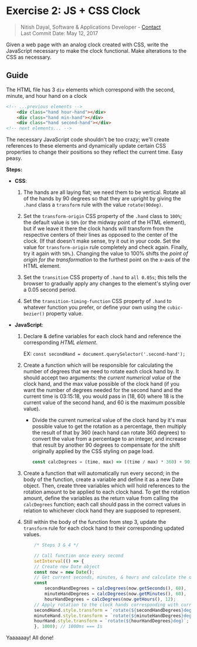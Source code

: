# Exercise 2: JS + CSS Clock

> Nitish Dayal, Software & Applications Developer - [Contact](http://nitishdayal.me)  
> Last Commit Date: May 12, 2017

Given a web page with an analog clock created with CSS, write the
  JavaScript necessary to make the clock functional. Make alterations to the CSS
  as necessary.

## Guide

The HTML file has 3 `div` elements which correspond with the second, minute, and
    hour hand on a clock

```html
<!-- ...previous elements -->
    <div class="hand hour-hand"></div>
    <div class="hand min-hand"></div>
    <div class="hand second-hand"></div>
<!-- next elements... -->
```

The necessary JavaScript code shouldn't be too crazy;
    we'll create references to these elements and dynamically
    update certain CSS properties to change their positions so they reflect the
    current time. Easy peasy.

**Steps:**

- **CSS**:

    1. The hands are all laying flat; we need them to be vertical. Rotate all of the
        hands by 90 degrees so that they are upright by giving the `.hand` class a
        `transform` rule with the value `rotate(90deg)`.

    1. Set the `transform-origin` CSS property of the `.hand` class to `100%`; the default
        value is `50%` (or the midway point of the HTML element), but if we leave it there
        the clock hands will transform from the respective centers of their lines as opposed to the
        center of the clock. (If that doesn't make sense, try it out in your code. Set the value for
        `transform-origin` rule completely and check again. Finally, try it again with `50%`.).
        Changing the value to 100% shifts the _point of origin for the transformation_
        to the furthest point on the x-axis of the HTML element.

    1. Set the `transition` CSS property of `.hand` to `all 0.05s`; this tells the browser
        to gradually apply any changes to the element's styling over a 0.05 second period.

    1. Set the `transition-timing-function` CSS property of `.hand` to whatever function
        you prefer, or define your own using the `cubic-bezier()` property value.

- **JavaScript**:

    1. Declare & define variables for each clock hand and reference the corresponding _HTML
        element_.

        EX: `const secondHand = document.querySelector('.second-hand');`

    1. Create a function which will be responsible for calculating the number of degrees that we need
        to rotate each clock hand by. It should accept two arguments: the _current numerical value_ of the
        clock hand, and the max value possible of the clock hand (if you want the number of degrees needed for
        the second hand and the current time is 03:15:18, you would pass in (18, 60) where 18 is the current
        value of the second hand, and 60 is the maximum possible value).

        - Divide the current numerical value of the clock hand by it's max possible value to get the rotation as
        a percentage, then multiply the result of that by 360 (each hand can rotate 360 degrees) to convert
        the value from a percentage to an integer, and increase that result by another 90 degrees to compensate
        for the shift originally applied by the CSS styling on page load.

            ```javascript
            const calcDegrees = (time, max) => ((time / max) * 360) + 90;
            ```

    1. Create a function that will automatically run every second; in the body of the function,
        create a variable and define it as a new Date object. Then, create three variables which will
        hold references to the rotation amount to be applied to each clock hand. To get the rotation amount,
        define the variables as the return value from calling the `calcDegrees` function; each call should
        pass in the correct values in relation to whichever clock hand they are supposed to represent.

    1. Still within the body of the function from step 3, update the `transform` rule for each
        clock hand to their corresponding updated values.

        ```javascript
            /* Steps 3 & 4 */

            // Call function once every second
            setInterval(() => {
            // Create new Date object
            const now = new Date();
            // Get current seconds, minutes, & hours and calculate the degree shift
            const
                secondHandDegrees = calcDegrees(now.getSeconds(), 60),
                minuteHandDegrees = calcDegrees(now.getMinutes(), 60),
                hourHandDegrees = calcDegrees(now.getHours(), 12);
            // Apply rotation to the clock hands corresponding with current time value
            secondHand.style.transform = `rotate(${secondHandDegrees}deg)`;
            minuteHand.style.transform = `rotate(${minuteHandDegrees}deg)`;
            hourHand.style.transform = `rotate(${hourHandDegrees}deg)`;
            }, 1000); // 1000ms === 1s

        ```

Yaaaaaay! All done!
